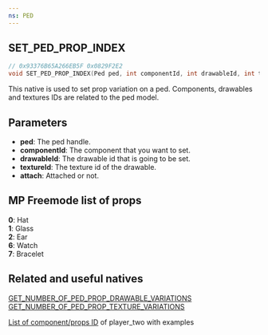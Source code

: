 ```yaml
---
ns: PED
---
```

## SET_PED_PROP_INDEX

```c
// 0x93376B65A266EB5F 0x0829F2E2
void SET_PED_PROP_INDEX(Ped ped, int componentId, int drawableId, int textureId, BOOL attach);
```

This native is used to set prop variation on a ped. Components, drawables and textures IDs are related to the ped model. 

## Parameters
* **ped**: The ped handle.
* **componentId**: The component that you want to set.
* **drawableId**: The drawable id that is going to be set.
* **textureId**: The texture id of the drawable.
* **attach**: Attached or not. 

## MP Freemode list of props
**0**: Hat  
**1**: Glass  
**2**: Ear  
**6**: Watch  
**7**: Bracelet  

## Related and useful natives
[GET_NUMBER_OF_PED_PROP_DRAWABLE_VARIATIONS](#_0x5FAF9754E789FB47)  
[GET_NUMBER_OF_PED_PROP_TEXTURE_VARIATIONS](#_0xA6E7F1CEB523E171)  

[List of component/props ID](gtaxscripting.blogspot.com/2016/04/gta-v-peds-component-and-props.html) of player_two with examples